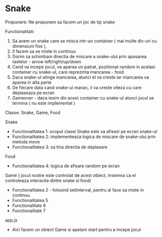 # Snake

Propunere: Ne propunem sa facem un joc de tip snake

Functionalitati: 
1. Sa avem un snake care se misca intr-un container ( mai multe div-uri cu dimensiuni fixe ), 
2. Il facem sa se miste in continuu
3. Dorim sa schimbam directia de miscare a snake-ului prin apasarea tastelor - arrow left/right/up/down 
4. Cand va incepe jocul, va aparea un patrat, pozitionat random in acelasi container cu snake-ul, care reprezinta mancarea - food
5. Daca snake-ul atinge mancarea, atunci el va creste iar mancarea va aparea in alta parte
6. De fiecare data cand snake-ul manac, ii va creste viteza cu care deplaseaza pe ecran
7. Gameover - daca iesim din acest container cu snake-ul atunci jocul se termina ( nu este implementat )

Classe: Snake, Game, Food

Snake 
  - Functionalitatea 1: scopul clasei Snake este sa afisezi pe ecran snake-ul
  - Functionalitatea 2: implementeaza logica de miscare de snake-ului prin metoda move
  - Functionalitatea 3: sa tina directia de deplasare

Food
  - Functionalitatea 4: logica de afisare random pe ecran

Game ( jocul nostre este controlat de acest obiect, insemna ca el controleaza interactia dintre snake si food)

  - Functionalitatea 2 - folosind setInterval, pentru al face sa miste in continuu
  - Functionalitatea 5
  - Functionalitate 6
  - Functionalitate 7

app.js
 - Aici facem un obiect Game si apelam start pentru a incepe jocul

 